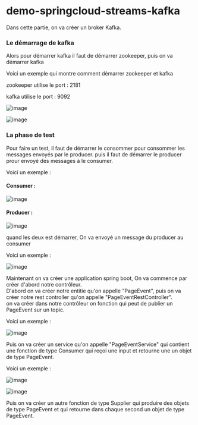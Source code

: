 # demo-springcloud-streams-kafka
 
<p>Dans cette partie, on va créer un broker Kafka.</p>

<h3>Le démarrage de kafka</h3>
<p>
 Alors pour démarrer kafka il faut de démarrer zookeeper, puis on va démarrer kafka
</p>

<p>Voici un exemple qui montre comment démarrer zookeeper et kafka</p>
<p>zookeeper utilise le port : 2181</p>
<p>kafka utilise le port : 9092</p>

![image](https://user-images.githubusercontent.com/61559275/172463937-71f61644-e9a4-43e7-9326-bbbc2e373223.png)

![image](https://user-images.githubusercontent.com/61559275/172465006-9494cfaa-9ac5-4f46-81c7-cf5eed5a3758.png)

<h3>La phase de test</h3>

<p>
 Pour faire un test, il faut de démarrer le consommer pour consommer les messages envoyés par le producer.
 puis il faut de démarrer le producer prour envoyé des messages à le consumer.
</p>

<p>Voici un exemple : </p>

<h4>Consumer : </h4>

![image](https://user-images.githubusercontent.com/61559275/172466733-ed68ac2f-5e1b-440a-ab12-7f58ee7721bb.png)

<h4>Producer : </h4>

![image](https://user-images.githubusercontent.com/61559275/172467134-e068a414-f8c6-4f4e-8817-ed74b1a3e269.png)

<p>quand les deux est démarrer, On va envoyé un message du producer au consumer</p>
<p>Voici un exemple : </p>

![image](https://user-images.githubusercontent.com/61559275/172467883-7e3ea3c7-578a-46f8-a847-e7e2ca243a2d.png)

<p>
 Maintenant on va créer une application spring boot, On va commence par créer d'abord notre contrôleur.<br>
 D'abord on va créer notre entitie qu'on appelle "PageEvent", puis on va créer notre rest controller qu'on appelle "PageEventRestController".<br>
 on va créer dans notre contrôleur on fonction qui peut de publier un PageEvent sur un topic.
</p>

<p>
 Voici un exemple :
</p>
 
![image](https://user-images.githubusercontent.com/61559275/172484113-94faa6dd-b349-45db-b291-c056fcf89769.png)

<p>
 Puis on va créer un service qu'on appelle "PageEventService" qui contient une fonction de type Consumer qui reçoi une input et retourne une un objet de type  PageEvent.
</p>

<p>Voici un exemple : </p>

![image](https://user-images.githubusercontent.com/61559275/172487020-c4e879ca-1cd8-4785-9f5e-8572ef60bd6a.png)

![image](https://user-images.githubusercontent.com/61559275/172487067-f6a19016-4af1-4e93-a846-4428e11e106c.png)

<p>
 Puis on va créer un autre fonction de type Supplier qui produire des objets de type PageEvent et qui retourne dans chaque second un objet de type PageEvent.
</p>













